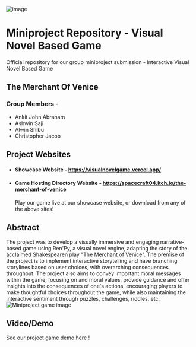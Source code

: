 ![image](https://github.com/AnkitJAbraham/Miniproject_VisualNovelGame/assets/114466432/3e650789-289c-4969-9e9c-23b4b98f79ef)<h1>Miniproject Repository - Visual Novel Based Game</h1>
Official repository for our group miniproject submission - Interactive Visual Novel Based Game

<h2>The Merchant Of Venice</h2>
<h3>Group Members - </h3>
<ul>
  <li>Ankit John Abraham</li>
  <li>Ashwin Saji</li>
  <li>Alwin Shibu</li>
  <li>Christopher Jacob</li>
</ul>
<h2>Project Websites</h2>
<ul>
  <li><h4>Showcase Website - <a href="https://visualnovelgame.vercel.app/">https://visualnovelgame.vercel.app/</a></h4></li>
  <li><h4>Game Hosting Directory Website - <a href="https://spacecraft04.itch.io/the-merchant-of-venice">https://spacecraft04.itch.io/the-merchant-of-venice</a></h4></li>
  <p>Play our game live at our showcase website, or download from any of the above sites!</p>
</ul>
<h2>Abstract</h2>
  The project was to develop a visually immersive and engaging narrative-based game using Ren'Py, a visual novel engine, adapting the story of the acclaimed Shakespearen play "The Merchant of Venice".
The premise of the project is to implement interactive storytelling and have branching storylines based on user choices, with overarching consequences throughout.
The project also aims to convey important moral messages within the game, focusing on and moral values, provide guidance and offer insights into the consequences of one's actions, encouraging players to make thoughtful choices throughout the game, while also maintaining the interactive sentiment through puzzles, challenges, riddles, etc.
<img src="" alt="Miniproject game image">
<h2>Video/Demo</h2>
<a href="https://www.youtube.com/watch?v=iZOCLmFYsNU">See our project game demo here !</a>



